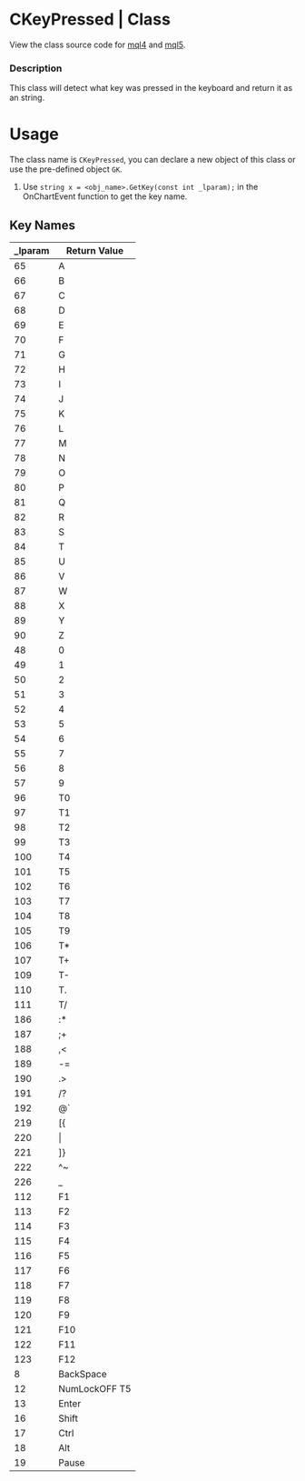 # CKeyPressed | Class
View the class source code for [mql4](../../../sources/terminal/keyPressedDictionayMQL4.mqh) and [mql5](../../../sources/terminal/keyPressedDictionayMQL5.mqh). <br>

### Description
This class will detect what key was pressed in the keyboard and return it as an string.

# Usage
The class name is `CKeyPressed`, you can declare a new object of this class or use the pre-defined object `GK`.

1. Use `string x = <obj_name>.GetKey(const int _lparam);` in the OnChartEvent function to get the key name.

## Key Names

| _lparam | Return Value |
| --- | --- |
| 65 | A |
| 66 | B |
| 67 | C |
| 68 | D |
| 69 | E |
| 70 | F |
| 71 | G |
| 72 | H |
| 73 | I |
| 74 | J |
| 75 | K |
| 76 | L |
| 77 | M |
| 78 | N |
| 79 | O |
| 80 | P |
| 81 | Q |
| 82 | R |
| 83 | S |
| 84 | T |
| 85 | U |
| 86 | V |
| 87 | W |
| 88 | X |
| 89 | Y |
| 90 | Z |
| 48 | 0 |
| 49 | 1 |
| 50 | 2 |
| 51 | 3 |
| 52 | 4 |
| 53 | 5 |
| 54 | 6 |
| 55 | 7 |
| 56 | 8 |
| 57 | 9 |
| 96 | T0 |
| 97 | T1 |
| 98 | T2 |
| 99 | T3 |
| 100 | T4 |
| 101 | T5 |
| 102 | T6 |
| 103 | T7 |
| 104 | T8 |
| 105 | T9 |
| 106 | T* |
| 107 | T+ |
| 109 | T- |
| 110 | T. |
| 111 | T/ |
| 186 | :* |
| 187 | ;+ |
| 188 | ,< |
| 189 | -= |
| 190 | .> |
| 191 | /? |
| 192 | @` |
| 219 | [{ |
| 220 | \| |
| 221 | ]} |
| 222 | ^~ |
| 226 | \_ |
| 112 | F1 |
| 113 | F2 |
| 114 | F3 |
| 115 | F4 |
| 116 | F5 |
| 117 | F6 |
| 118 | F7 |
| 119 | F8 |
| 120 | F9 |
| 121 | F10 |
| 122 | F11 |
| 123 | F12 |
| 8 | BackSpace |
| 12 | NumLockOFF T5 |
| 13 | Enter |
| 16 | Shift |
| 17 | Ctrl |
| 18 | Alt |
| 19 | Pause |